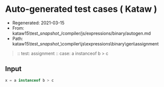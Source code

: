 # Auto-generated test cases ( Kataw )
- Regenerated: 2021-03-15
- From: kataw15\test\__snapshot__/compiler/js/expressions/binary/autogen.md
- Path: kataw15\test\__snapshot__\compiler\js\expressions\binary\gen\assignment
> :: test: assignment
> :: case: a instanceof b > c
## Input

`````js
x = a instanceof b > c
`````
